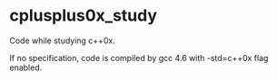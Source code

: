 cplusplus0x_study
=================

Code while studying c++0x.

If no specification, code is compiled by gcc 4.6 with -std=c++0x flag enabled.

